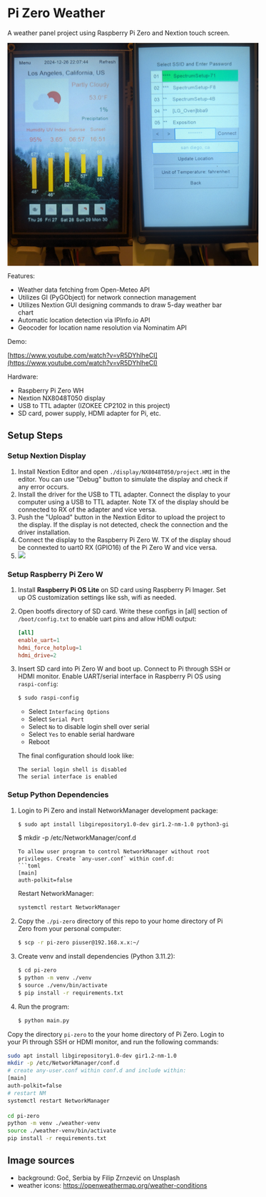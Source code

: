 # Pi Zero Weather

A weather panel project using Raspberry Pi Zero and Nextion touch screen.

<div style="display: flex; align-items: center;">
    <img src="./images/main.jpg" height="500">
    <img src="./images/menu.jpg" height="500">
</div>

Features:
- Weather data fetching from Open-Meteo API
- Utilizes GI (PyGObject) for network connection management
- Utilizes Nextion GUI designing commands to draw 5-day weather bar chart
- Automatic location detection via IPInfo.io API
- Geocoder for location name resolution via Nominatim API

Demo:

[https://www.youtube.com/watch?v=vR5DYhlheCI](https://www.youtube.com/watch?v=vR5DYhlheCI)

Hardware:
- Raspberry Pi Zero WH
- Nextion NX8048T050 display
- USB to TTL adapter (IZOKEE CP2102 in this project)
- SD card, power supply, HDMI adapter for Pi, etc.

## Setup Steps

### Setup Nextion Display
1. Install Nextion Editor and open `./display/NX8048T050/project.HMI` in the editor. You can use "Debug" button to simulate the display and check if any error occurs.
2. Install the driver for the USB to TTL adapter. Connect the display to your computer using a USB to TTL adapter. Note TX of the display should be connected to RX of the adapter and vice versa.
3. Push the "Upload" button in the Nextion Editor to upload the project to the display. If the display is not detected, check the connection and the driver installation.
4. Connect the display to the Raspberry Pi Zero W. TX of the display shoud be connexted to uart0 RX (GPIO16) of the Pi Zero W and vice versa.
5. <img src="./images/wire.jpg" height="400">
### Setup Raspberry Pi Zero W
1. Install **Raspberry Pi OS Lite** on SD card using Raspberry Pi Imager. Set up OS customization settings like ssh, wifi as needed.
2. Open bootfs directory of SD card. Write these configs in [all] section of `/boot/config.txt` to enable uart pins and allow HDMI output:
    ```toml
    [all]
    enable_uart=1
    hdmi_force_hotplug=1
    hdmi_drive=2
    ```
3. Insert SD card into Pi Zero W and boot up. Connect to Pi through SSH or HDMI monitor. Enable UART/serial interface in Raspberry Pi OS using `raspi-config`:
    ```bash
    $ sudo raspi-config
    ```
    - Select `Interfacing Options`
    - Select `Serial Port`
    - Select `No` to disable login shell over serial
    - Select `Yes` to enable serial hardware
    - Reboot

    The final configuration should look like:
    ```
    The serial login shell is disabled
    The serial interface is enabled
    ```

### Setup Python Dependencies
1. Login to Pi Zero and install NetworkManager development package:
    ```bash
    $ sudo apt install libgirepository1.0-dev gir1.2-nm-1.0 python3-gi python3-gi-cairo
    ```
    $ mkdir -p /etc/NetworkManager/conf.d
    ```
    To allow user program to control NetworkManager without root privileges. Create `any-user.conf` within conf.d:
    ```toml
    [main]
    auth-polkit=false
    ```
    Restart NetworkManager:
    ```bash
    systemctl restart NetworkManager
    ```
2. Copy the `./pi-zero` directory of this repo to your home directory of Pi Zero from your personal computer:
    ```bash
    $ scp -r pi-zero piuser@192.168.x.x:~/
    ```
3. Create venv and install dependencies (Python 3.11.2):
    ```bash
    $ cd pi-zero
    $ python -m venv ./venv
    $ source ./venv/bin/activate
    $ pip install -r requirements.txt
    ```
4. Run the program:
    ```bash
    $ python main.py
    ```


Copy the directory `pi-zero` to the your home directory of Pi Zero. Login to your Pi through SSH or HDMI monitor, and run the following commands:

```bash
sudo apt install libgirepository1.0-dev gir1.2-nm-1.0
mkdir -p /etc/NetworkManager/conf.d
# create any-user.conf within conf.d and include within:
[main]
auth-polkit=false
# restart NM
systemctl restart NetworkManager

cd pi-zero
python -m venv ./weather-venv
source ./weather-venv/bin/activate
pip install -r requirements.txt
```

## Image sources

- background: Goč, Serbia by Filip Zrnzević on Unsplash
- weather icons: https://openweathermap.org/weather-conditions